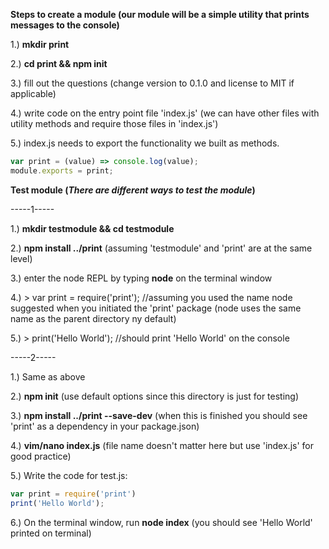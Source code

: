 **Steps to create a module (our module will be a simple utility that prints messages to the console)**

1.) **mkdir print**

2.) **cd print && npm init**

3.) fill out the questions (change version to 0.1.0 and license to MIT if applicable)

4.) write code on the entry point file 'index.js' (we can have other files with utility methods and require those files in 'index.js')

5.) index.js needs to export the functionality we built as methods.
```javascript
var print = (value) => console.log(value);
module.exports = print;
```


**Test module (_There are different ways to test the module_)**


-----1-----

1.) **mkdir testmodule && cd testmodule**

2.) **npm install ../print** (assuming 'testmodule' and 'print' are at the same level)

3.) enter the node REPL by typing **node** on the terminal window

4.) > var print = require('print'); //assuming you used the name node suggested when you initiated the 'print' package (node uses the same name as the parent directory ny default)

5.) > print('Hello World'); //should print 'Hello World' on the console

-----2-----

1.) Same as above

2.) **npm init** (use default options since this directory is just for testing)

3.) **npm install ../print --save-dev** (when this is finished you should see 'print' as a dependency in your package.json)

4.) **vim/nano index.js** (file name doesn't matter here but use 'index.js' for good practice)

5.) Write the code for test.js:
```javascript
var print = require('print')
print('Hello World');
```

6.) On the terminal window, run **node index** (you should see 'Hello World' printed on terminal)